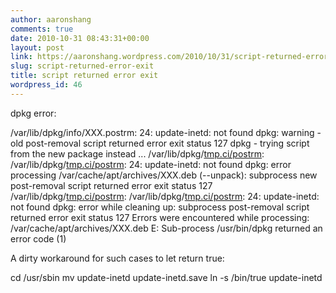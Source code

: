 ```yaml
---
author: aaronshang
comments: true
date: 2010-10-31 08:43:31+00:00
layout: post
link: https://aaronshang.wordpress.com/2010/10/31/script-returned-error-exit/
slug: script-returned-error-exit
title: script returned error exit
wordpress_id: 46
---
```


dpkg error:

/var/lib/dpkg/info/XXX.postrm: 24: update-inetd: not found
dpkg: warning - old post-removal script returned error exit status 127
dpkg - trying script from the new package instead ...
/var/lib/dpkg/[tmp.ci/postrm](http://tmp.ci/postrm): /var/lib/dpkg/[tmp.ci/postrm](http://tmp.ci/postrm): 24: update-inetd: not found
dpkg: error processing /var/cache/apt/archives/XXX.deb (--unpack):
subprocess new post-removal script returned error exit status 127
/var/lib/dpkg/[tmp.ci/postrm](http://tmp.ci/postrm): /var/lib/dpkg/[tmp.ci/postrm](http://tmp.ci/postrm): 24: update-inetd: not found
dpkg: error while cleaning up:
subprocess post-removal script returned error exit status 127
Errors were encountered while processing:
/var/cache/apt/archives/XXX.deb
E: Sub-process /usr/bin/dpkg returned an error code (1)

A dirty workaround for such cases to let return true:

cd /usr/sbin
mv update-inetd update-inetd.save
ln -s /bin/true update-inetd
